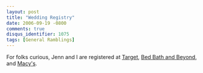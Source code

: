 ```yaml
---
layout: post
title: "Wedding Registry"
date: 2006-09-19 -0800
comments: true
disqus_identifier: 1075
tags: [General Ramblings]
---
```

For folks curious, Jenn and I are registered at
[Target](http://www.target.com/gp/registry/registry.html/ref=cm_cw_sr_1/601-2400640-9208946?%5Fencoding=UTF8&type=wedding&id=2TFSE241XP1L8&jsebd=1),
[Bed Bath and
Beyond](http://www.bedbathandbeyond.com/regGiftRegistry.asp?order_num=-1&wrn=%2D1354648902),
and
[Macy's](http://macys.weddingchannel.com/gvr/guestregistrydetail.action?retailer_registry_uid=303428273&listby=dept).
